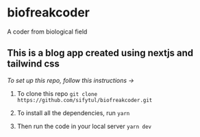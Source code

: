 # biofreakcoder
A coder from biological field

## This is a blog app created using nextjs and tailwind css

_To set up this repo, follow this instructions ->_

1. To clone this repo
   `git clone https://github.com/sifytul/biofreakcoder.git`

1. To install all the dependencies, run
   `yarn`

1. Then run the code in your local server
   `yarn dev`
